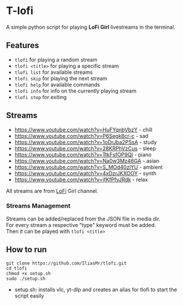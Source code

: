 # T-lofi
A simple python script for playing **LoFi Girl** livestreams in the terminal.

## Features
- ```tlofi``` for playing a random stream 
- ```tlofi <title>``` for playing a specific stream
- ```tlofi list``` for available streams 
- ```tlofi skip``` for playing the next stream
- ```tlofi help``` for available commands 
- ```tlofi info``` for info on the currently playing stream
- ```tlofi stop``` for exiting

## Streams 
- https://www.youtube.com/watch?v=HuFYqnbVbzY  - chill
- https://www.youtube.com/watch?v=P6Segk8cr-c  - sad
- https://www.youtube.com/watch?v=1oDrJba2PSsA - study
- https://www.youtube.com/watch?v=28KRPhVzCus  - sleep
- https://www.youtube.com/watch?v=TtkFsfOP9QI - piano
- https://www.youtube.com/watch?v=Na0w3Mz46GA - asian
- https://www.youtube.com/watch?v=S_MOd40zlYU - ambient
- https://www.youtube.com/watch?v=4xDzrJKXOOY - synth
- https://www.youtube.com/watch?v=jfKfPfyJRdk - relax

All streams are from [LoFi](https://www.youtube.com/@LofiGirl) Girl channel.<br>


### Streams Management 
Streams can be added/replaced from the JSON file in media dir.<br>
For every stream a respective "type" keyword must be added.<br>
Then it can be played with ```tlofi <title>``` 


## How to run 
```
git clone https://github.com/IliasMr/tlofi.git
cd tlofi
chmod +x setup.sh
sudo ./setup.sh
```
- setup.sh: installs vlc, yt-dlp and creates an alias for tlofi to start the script easily